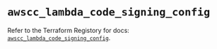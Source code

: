 # `awscc_lambda_code_signing_config`

Refer to the Terraform Registory for docs: [`awscc_lambda_code_signing_config`](https://registry.terraform.io/providers/hashicorp/awscc/0.70.0/docs/resources/lambda_code_signing_config).
